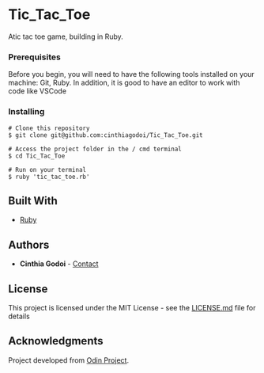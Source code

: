 # Tic_Tac_Toe

Atic tac toe game, building in Ruby.

### Prerequisites

Before you begin, you will need to have the following tools installed on your machine: Git, Ruby. In addition, it is good to have an editor to work with code like VSCode

### Installing

```
# Clone this repository
$ git clone git@github.com:cinthiagodoi/Tic_Tac_Toe.git

# Access the project folder in the / cmd terminal
$ cd Tic_Tac_Toe

# Run on your terminal
$ ruby 'tic_tac_toe.rb' 
```
## Built With

* [Ruby](http://www.ruby-lang.org/pt/)

## Authors

* **Cinthia Godoi** - [Contact](https://www.linkedin.com/in/cinthia-godoi/)

## License

This project is licensed under the MIT License - see the [LICENSE.md](LICENSE.md) file for details

## Acknowledgments
Project developed from [Odin Project](https://www.theodinproject.com/courses/web-development-101/lessons/etch-a-sketch-project).


